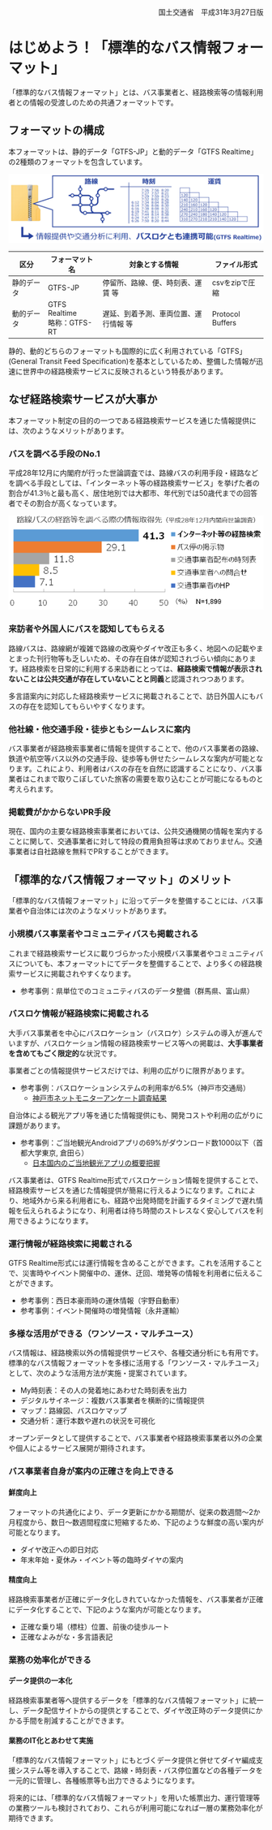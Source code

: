 <div style="text-align: right;">国土交通省　平成31年3月27日版</div>

# はじめよう！「標準的なバス情報フォーマット」

「標準的なバス情報フォーマット」とは、バス事業者と、経路検索等の情報利用者との情報の受渡しのための共通フォーマットです。

## フォーマットの構成

本フォーマットは、静的データ「GTFS-JP」と動的データ「GTFS Realtime」の2種類のフォーマットを包含しています。

![1552960001655](img/1552960001655.png)

| 区分       | フォーマット名                      | 対象とする情報                        | ファイル形式     |
| ---------- | ----------------------------------- | ------------------------------------- | ---------------- |
| 静的データ | GTFS-JP                             | 停留所、路線、便、時刻表、運賃 等     | csvをzipで圧縮   |
| 動的データ | GTFS Realtime<br />略称：GTFS-RT | 遅延、到着予測、車両位置、運行情報 等 | Protocol Buffers |

静的、動的どちらのフォーマットも国際的に広く利用されている「GTFS」(General
Transit Feed Specification)を基本としているため、整備した情報が迅速に世界中の経路検索サービスに反映されるという特長があります。



## なぜ経路検索サービスが大事か

本フォーマット制定の目的の一つである経路検索サービスを通じた情報提供には、次のようなメリットがあります。

### バスを調べる手段のNo.1

平成28年12月に内閣府が行った世論調査では、路線バスの利用手段・経路などを調べる手段としては、「インターネット等の経路検索サービス」を挙げた者の割合が41.3％と最も高く、居住地別では大都市、年代別では50歳代までの回答者でその割合が高くなっています。

![search_method](img/search_method.png)



### 来訪者や外国人にバスを認知してもらえる

路線バスは、路線網が複雑で路線の改廃やダイヤ改正も多く、地図への記載やまとまった刊行物等も乏しいため、その存在自体が認知されづらい傾向にあります。経路検索を日常的に利用する来訪者にとっては、**経路検索で情報が表示されないことは公共交通が存在していないことと同義**と認識されつつあります。

多言語案内に対応した経路検索サービスに掲載されることで、訪日外国人にもバスの存在を認知してもらいやすくなります。

### 他社線・他交通手段・徒歩ともシームレスに案内

バス事業者が経路検索事業者に情報を提供することで、他のバス事業者の路線、鉄道や航空等バス以外の交通手段、徒歩等も併せたシームレスな案内が可能となります。これにより、利用者はバスの存在を自然に認識することになり、バス事業者はこれまで取りこぼしていた旅客の需要を取り込むことが可能になるものと考えられます。

### 掲載費がかからないPR手段

現在、国内の主要な経路検索事業者においては、公共交通機関の情報を案内することに関して、交通事業者に対して特段の費用負担等は求めておりません。交通事業者は自社路線を無料でPRすることができます。



## 「標準的なバス情報フォーマット」のメリット

「標準的なバス情報フォーマット」に沿ってデータを整備することには、バス事業者や自治体には次のようなメリットがあります。

### 小規模バス事業者やコミュニティバスも掲載される

これまで経路検索サービスに載りづらかった小規模バス事業者やコミュニティバスについても、本フォーマットにてデータを整備することで、より多くの経路検索サービスに掲載されやすくなります。

* 参考事例：県単位でのコミュニティバスのデータ整備（群馬県、富山県）

### バスロケ情報が経路検索に掲載される

大手バス事業者を中心にバスロケーション（バスロケ）システムの導入が進んでいますが、バスロケーション情報の経路検索サービス等への掲載は、**大手事業者を含めてもごく限定的**な状況です。

事業者ごとの情報提供サービスだけでは、利用の広がりに限界があります。

- 参考事例：バスロケーションシステムの利用率が6.5%（神戸市交通局）
  - [神戸市ネットモニターアンケート調査結果](https://kobecity-monitor.jp/articles/39/attaches/2017070302netquestion.pdf)

自治体による観光アプリ等を通じた情報提供にも、開発コストや利用の広がりに課題があります。

- 参考事例：ご当地観光Androidアプリの69%がダウンロード数1000以下（首都大学東京, 倉田ら）
  - [日本国内のご当地観光アプリの概要把握](http://www.comp.tmu.ac.jp/kurata/research/YKurataMAokiHAi-STI15spring.pdf)

バス事業者は、GTFS Realtime形式でバスロケーション情報を提供することで、経路検索サービスを通じた情報提供が簡易に行えるようになります。これにより、地域外から来る利用者にも、経路や出発時間を計画するタイミングで遅れ情報を伝えられるようになり、利用者は待ち時間のストレスなく安心してバスを利用できるようになります。

### 運行情報が経路検索に掲載される

GTFS Realtime形式には運行情報を含めることができます。これを活用することで、災害時やイベント開催中の、運休、迂回、増発等の情報を利用者に伝えることができます。

* 参考事例：西日本豪雨時の運休情報（宇野自動車）
* 参考事例：イベント開催時の増発情報（永井運輸）

### 多様な活用ができる（ワンソース・マルチユース）

バス情報は、経路検索以外の情報提供サービスや、各種交通分析にも有用です。標準的なバス情報フォーマットを多様に活用する「ワンソース・マルチユース」として、次のような活用方法が実施・提案されています。

* My時刻表：その人の発着地にあわせた時刻表を出力
* デジタルサイネージ：複数バス事業者を横断的に情報提供
* マップ：路線図、バスロケマップ
* 交通分析：運行本数や遅れの状況を可視化

オープンデータとして提供することで、バス事業者や経路検索事業者以外の企業や個人によるサービス展開が期待されます。

### バス事業者自身が案内の正確さを向上できる

#### 鮮度向上

フォーマットの共通化により、データ更新にかかる期間が、従来の数週間～2か月程度から、数日～数週間程度に短縮するため、下記のような鮮度の高い案内が可能となります。

* ダイヤ改正への即日対応
* 年末年始・夏休み・イベント等の臨時ダイヤの案内

#### 精度向上

経路検索事業者が正確にデータ化しきれていなかった情報を、バス事業者が正確にデータ化することで、下記のような案内が可能となります。

* 正確な乗り場（標柱）位置、前後の徒歩ルート
* 正確なよみがな・多言語表記

### 業務の効率化ができる

#### データ提供の一本化

経路検索事業者等へ提供するデータを「標準的なバス情報フォーマット」に統一し、データ配信サイトからの提供とすることで、ダイヤ改正時のデータ提供にかかる手間を削減することができます。

#### 業務のIT化とあわせて実施

「標準的なバス情報フォーマット」にもとづくデータ提供と併せてダイヤ編成支援システム等を導入することで、路線・時刻表・バス停位置などの各種データを一元的に管理し、各種帳票等も出力できるようになります。

将来的には、「標準的なバス情報フォーマット」を用いた帳票出力、運行管理等の業務ツールも検討されており、これらが利用可能になれば一層の業務効率化が期待できます。